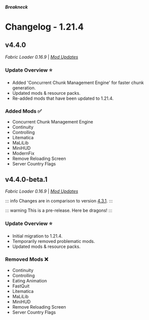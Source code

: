 




##### Breakneck

# Changelog - 1.21.4

## v4.4.0 <Badge type='warning' text='Work in progress'/> <a href='#v4.4.0' id='v4.4.0'></a>

*Fabric Loader 0.16.9* | *[Mod Updates](https://github.com/CrismPack/Breakneck/blob/auto-export/Changelogs/changelog_mods_4.4.0.md)*

### Update Overview ⭐

- Added 'Concurrent Chunk Management Engine' for faster chunk generation.
- Updated mods & resource packs.
- Re-added mods that have been updated to 1.21.4.

### Added Mods ✅

- Concurrent Chunk Management Engine
- Continuity
- Controlling
- Litematica
- MaLiLib
- MiniHUD
- ModernFix
- Remove Reloading Screen
- Server Country Flags

## v4.4.0-beta.1 <a href='#v4.4.0-beta.1' id='v4.4.0-beta.1'></a>

*Fabric Loader 0.16.9* | *[Mod Updates](https://github.com/CrismPack/Breakneck/blob/auto-export/Changelogs/changelog_mods_4.4.0-beta.1.md)*

::: info
Changes are in comparison to version [4.3.1](1.21.3.md#v4.3.1).
:::

::: warning
This is a pre-release. Here be dragons!
:::

### Update Overview ⭐

- Initial migration to 1.21.4.
- Temporarily removed problematic mods.
- Updated mods & resource packs.

### Removed Mods ❌

- Continuity
- Controlling
- Eating Animation
- FastQuit
- Litematica
- MaLiLib
- MiniHUD
- Remove Reloading Screen
- Server Country Flags